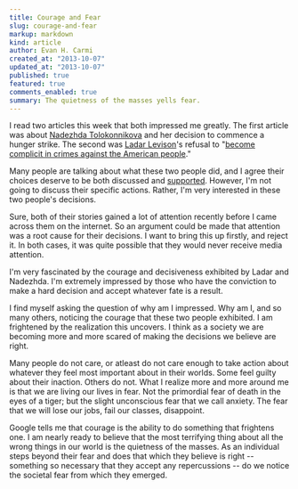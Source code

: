 ```yaml
---
title: Courage and Fear
slug: courage-and-fear
markup: markdown
kind: article
author: Evan H. Carmi
created_at: "2013-10-07"
updated_at: "2013-10-07"
published: true
featured: true
comments_enabled: true
summary: The quietness of the masses yells fear.
---
```

I read two articles this week that both impressed me greatly. The first article was about [Nadezhda Tolokonnikova](http://www.theguardian.com/music/2013/sep/23/pussy-riot-hunger-strike-nadezhda-tolokonnikova) and her decision to commence a hunger strike. The second was [Ladar Levison](http://www.theguardian.com/world/2013/oct/03/lavabit-ladar-levison-fbi-encryption-keys-snowden)'s refusal to "[become complicit in crimes against the American people](http://lavabit.com/)."

Many people are talking about what these two people did, and I agree their choices deserve to be both discussed and [supported](https://rally.org/lavabit). However, I'm not going to discuss their specific actions. Rather, I'm very interested in these two people's decisions.

Sure, both of their stories gained a lot of attention recently before I came across them on the internet. So an argument could be made that attention was a root cause for their decisions. I want to bring this up firstly, and reject it. In both cases, it was quite possible that they would never receive media attention.

I'm very fascinated by the courage and decisiveness exhibited by Ladar and Nadezhda. I'm extremely impressed by those who have the conviction to make a hard decision and accept whatever fate is a result.

I find myself asking the question of why am I impressed. Why am I, and so many others, noticing the courage that these two people exhibited. I am frightened by the realization this uncovers. I think as a society we are becoming more and more scared of making the decisions we believe are right.

Many people do not care, or atleast do not care enough to take action about whatever they feel most important about in their worlds. Some feel guilty about their inaction. Others do not.
What I realize more and more around me is that we are living our lives in fear. Not the primordial fear of death in the eyes of a tiger; but the slight unconscious fear that we call anxiety. The fear that we will lose our jobs, fail our classes, disappoint.

Google tells me that courage is the ability to do something that frightens one. I am nearly ready to believe that the most terrifying thing about all the wrong things in our world is the quietness of the masses. As an individual steps beyond their fear and does that which they believe is right -- something so necessary that they accept any repercussions -- do we notice the societal fear from which they emerged.
